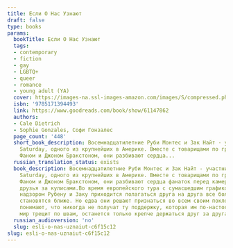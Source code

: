 ```yaml
---
title: Если О Нас Узнают
draft: false
type: books
params:
  bookTitle: Если О Нас Узнают
  tags:
  - contemporary
  - fiction
  - gay
  - LGBTQ+
  - queer
  - romance
  - young adult (YA)
  cover: https://images-na.ssl-images-amazon.com/images/S/compressed.photo.goodreads.com/books/1653252011i/61147862.jpg
  isbn: '9785171394493'
  link: https://www.goodreads.com/book/show/61147862
  authors:
  - Cale Dietrich
  - Sophie Gonzales, Софи Гонзалес
  page_count: '448'
  short_book_description: Восемнадцатилетние Руби Монтес и Зак Найт - участники бой-бэнда
    Saturday, одного из крупнейших в Америке. Вместе с товарищами по группе, Энджелом
    Фаном и Джоном Бракстоном, они разбивают сердца...
  russian_translation_status: exists
  book_description: Восемнадцатилетние Руби Монтес и Зак Найт - участники бой-бэнда
    Saturday, одного из крупнейших в Америке. Вместе с товарищами по группе, Энджелом
    Фаном и Джоном Бракстоном, они разбивают сердца фанаток перед камерами и лучшие
    друзья за кулисами.Во время европейского тура с сумасшедшим графиком и минимальным
    надзором Рубену и Заку приходится полагаться друга на друга все больше и их отношения
    становятся ближе. Но едва они решают признаться во всем своим поклонникам, как
    понимают, что никогда не получат ту поддержку, которая им по-настоящему нужна.Когда
    мир трещит по швам, останется только крепче держаться друг за друга.
  russian_audioversion: 'no'
  slug: esli-o-nas-uznaiut-c6f15c12
slug: esli-o-nas-uznaiut-c6f15c12
---
```

